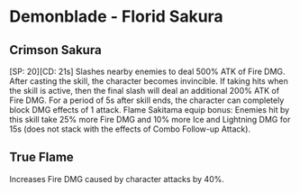 # Demonblade - Florid Sakura

## Crimson Sakura

[SP: 20][CD: 21s] Slashes nearby enemies to deal 500% ATK of Fire DMG. After casting the skill, the character becomes invincible. If taking hits when the skill is active, then the final slash will deal an additional 200% ATK of Fire DMG. For a period of 5s after skill ends, the character can completely block DMG effects of 1 attack.
Flame Sakitama equip bonus: Enemies hit by this skill take 25% more Fire DMG and 10% more Ice and Lightning DMG for 15s (does not stack with the effects of Combo Follow-up Attack).

## True Flame

Increases Fire DMG caused by character attacks by 40%.